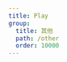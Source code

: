 ```yaml
---
title: Play
group:
  title: 其他
  path: /other
  order: 10000
---
```


<code src="./playDemo.tsx" />
